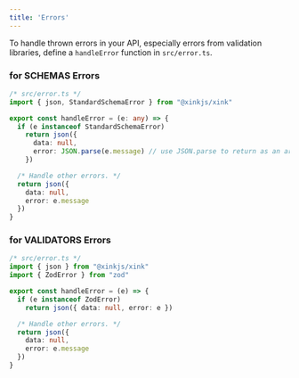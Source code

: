 ```yaml
---
title: 'Errors'
---
```


To handle thrown errors in your API, especially errors from validation libraries, define a `handleError` function in `src/error.ts`.

### for SCHEMAS Errors
```ts
/* src/error.ts */
import { json, StandardSchemaError } from "@xinkjs/xink"

export const handleError = (e: any) => {
  if (e instanceof StandardSchemaError)
    return json({ 
      data: null, 
      error: JSON.parse(e.message) // use JSON.parse to return as an array
    })

  /* Handle other errors. */
  return json({ 
    data: null, 
    error: e.message 
  })
}
```

### for VALIDATORS Errors
```ts
/* src/error.ts */
import { json } from "@xinkjs/xink"
import { ZodError } from "zod"

export const handleError = (e) => {
  if (e instanceof ZodError)
    return json({ data: null, error: e })

  /* Handle other errors. */
  return json({ 
    data: null, 
    error: e.message 
  })
}
```
